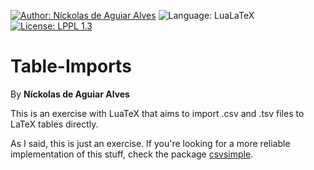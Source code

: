 [![Author: Níckolas de Aguiar Alves](https://img.shields.io/badge/author-Níckolas_de_Aguiar_Alves-e20134)](https://alves-nickolas.github.io/)
![Language: LuaLaTeX](https://img.shields.io/badge/language-LuaLaTeX-f1611a)
[![License: LPPL 1.3](https://img.shields.io/badge/license-LPPL_1.3-ffc100)](https://test.latex-project.org//lppl/)

# Table-Imports
By **Níckolas de Aguiar Alves**

This is an exercise with LuaTeX that aims to import .csv and .tsv files to LaTeX tables directly.

As I said, this is just an exercise. If you're looking for a more reliable implementation of this stuff, check the package [csvsimple](https://www.ctan.org/pkg/csvsimple).
